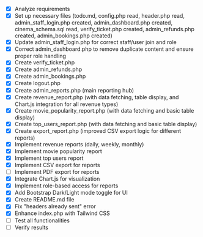 - [x] Analyze requirements
- [x] Set up necessary files (todo.md, config.php read, header.php read, admin_staff_login.php created, admin_dashboard.php created, cinema_schema.sql read, verify_ticket.php created, admin_refunds.php created, admin_bookings.php created)
- [x] Update admin_staff_login.php for correct staff/user join and role
- [x] Correct admin_dashboard.php to remove duplicate content and ensure proper role handling
- [x] Create verify_ticket.php
- [x] Create admin_refunds.php
- [x] Create admin_bookings.php
- [x] Create logout.php
- [x] Create admin_reports.php (main reporting hub)
- [x] Create revenue_report.php (with data fetching, table display, and Chart.js integration for all revenue types)
- [x] Create movie_popularity_report.php (with data fetching and basic table display)
- [x] Create top_users_report.php (with data fetching and basic table display)
- [x] Create export_report.php (improved CSV export logic for different reports)
- [x] Implement revenue reports (daily, weekly, monthly)
- [x] Implement movie popularity report
- [x] Implement top users report
- [x] Implement CSV export for reports
- [ ] Implement PDF export for reports
- [x] Integrate Chart.js for visualization
- [x] Implement role-based access for reports
- [x] Add Bootstrap Dark/Light mode toggle for UI
- [x] Create README.md file
- [x] Fix "headers already sent" error
- [x] Enhance index.php with Tailwind CSS
- [ ] Test all functionalities
- [ ] Verify results
